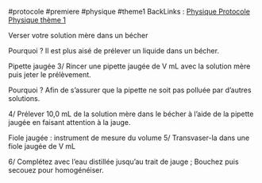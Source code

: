 \#protocole #premiere #physique #theme1
BackLinks : [Physique Protocole](Physique%20Protocole.md) [Physique thème 1](Physique%20th%C3%A8me%201.md)

Verser votre solution mère dans un bécher

Pourquoi ? Il est plus aisé de prélever un liquide dans un bécher.

Pipette jaugée
3/ Rincer une pipette jaugée de V mL avec la solution mère puis jeter le prélèvement.

Pourquoi ? Afin de s’assurer que la pipette ne soit pas polluée par d’autres solutions.

4/ Prélever 10,0 mL de la solution mère dans le bécher à l’aide de la pipette jaugée en faisant attention à la jauge.

Fiole jaugée : instrument de mesure du volume
5/ Transvaser-la dans une fiole jaugée de V mL

6/ Complétez avec l’eau distillée jusqu’au trait de jauge ; Bouchez puis secouez pour homogénéiser.
